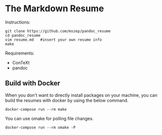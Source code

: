 The Markdown Resume
===================

Instructions:

    git clone https://github.com/mszep/pandoc_resume
    cd pandoc_resume
    vim resume.md   #insert your own resume info
    make

Requirements:

 * ConTeXt
 * pandoc


## Build with Docker

When you don't want to directly install packages on your machine, you can build the resumes with docker by using the below command.

    docker-compose run --rm make

You can use omake for polling file changes.

    docker-compose run --rm omake -P
